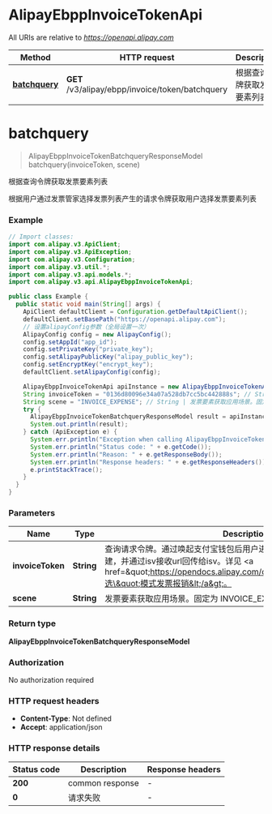 # AlipayEbppInvoiceTokenApi

All URIs are relative to *https://openapi.alipay.com*

| Method | HTTP request | Description |
|------------- | ------------- | -------------|
| [**batchquery**](AlipayEbppInvoiceTokenApi.md#batchquery) | **GET** /v3/alipay/ebpp/invoice/token/batchquery | 根据查询令牌获取发票要素列表 |


<a name="batchquery"></a>
# **batchquery**
> AlipayEbppInvoiceTokenBatchqueryResponseModel batchquery(invoiceToken, scene)

根据查询令牌获取发票要素列表

根据用户通过发票管家选择发票列表产生的请求令牌获取用户选择发票要素列表

### Example
```java
// Import classes:
import com.alipay.v3.ApiClient;
import com.alipay.v3.ApiException;
import com.alipay.v3.Configuration;
import com.alipay.v3.util.*;
import com.alipay.v3.api.models.*;
import com.alipay.v3.api.AlipayEbppInvoiceTokenApi;

public class Example {
  public static void main(String[] args) {
    ApiClient defaultClient = Configuration.getDefaultApiClient();
    defaultClient.setBasePath("https://openapi.alipay.com");
    // 设置alipayConfig参数（全局设置一次）
    AlipayConfig config = new AlipayConfig();
    config.setAppId("app_id");
    config.setPrivateKey("private_key");
    config.setAlipayPublicKey("alipay_public_key");
    config.setEncryptKey("encrypt_key");
    defaultClient.setAlipayConfig(config);

    AlipayEbppInvoiceTokenApi apiInstance = new AlipayEbppInvoiceTokenApi(defaultClient);
    String invoiceToken = "0136d80096e34a07a528db7cc5bc442888s"; // String | 查询请求令牌。通过唤起支付宝钱包后用户进入发票管家选择发票列表后创建，并通过isv接收url回传给isv。详见 <a href=\"https://opendocs.alipay.com/open/01m6z5\">\"选\"模式发票报销</a>。
    String scene = "INVOICE_EXPENSE"; // String | 发票要素获取应用场景。固定为 INVOICE_EXPENSE 表示发票报销。
    try {
      AlipayEbppInvoiceTokenBatchqueryResponseModel result = apiInstance.batchquery(invoiceToken, scene);
      System.out.println(result);
    } catch (ApiException e) {
      System.err.println("Exception when calling AlipayEbppInvoiceTokenApi#batchquery");
      System.err.println("Status code: " + e.getCode());
      System.err.println("Reason: " + e.getResponseBody());
      System.err.println("Response headers: " + e.getResponseHeaders());
      e.printStackTrace();
    }
  }
}
```

### Parameters

| Name | Type | Description  | Notes |
|------------- | ------------- | ------------- | -------------|
| **invoiceToken** | **String**| 查询请求令牌。通过唤起支付宝钱包后用户进入发票管家选择发票列表后创建，并通过isv接收url回传给isv。详见 &lt;a href&#x3D;\&quot;https://opendocs.alipay.com/open/01m6z5\&quot;&gt;\&quot;选\&quot;模式发票报销&lt;/a&gt;。 | [optional] |
| **scene** | **String**| 发票要素获取应用场景。固定为 INVOICE_EXPENSE 表示发票报销。 | [optional] |

### Return type

**AlipayEbppInvoiceTokenBatchqueryResponseModel**

### Authorization

No authorization required

### HTTP request headers

 - **Content-Type**: Not defined
 - **Accept**: application/json

### HTTP response details
| Status code | Description | Response headers |
|-------------|-------------|------------------|
| **200** | common response |  -  |
| **0** | 请求失败 |  -  |

